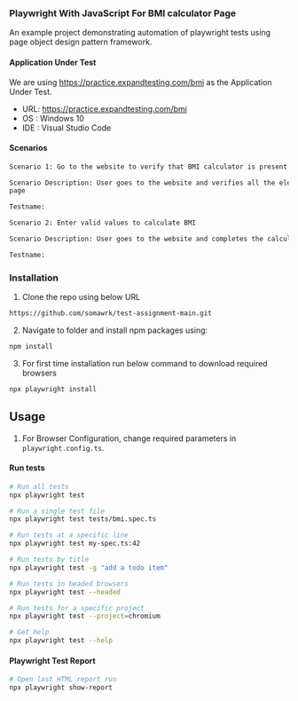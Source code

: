### Playwright With JavaScript For BMI calculator Page

An example project demonstrating automation of playwright tests using page object design pattern framework.

#### Application Under Test

We are using https://practice.expandtesting.com/bmi as the Application Under Test. 

- URL: https://practice.expandtesting.com/bmi
- OS : Windows 10
- IDE : Visual Studio Code 

#### Scenarios

```sh
Scenario 1: Go to the website to verify that BMI calculator is present on the page

Scenario Description: User goes to the website and verifies all the elements on the BMI calculator
page

Testname: 
```

```sh
Scenario 2: Enter valid values to calculate BMI 

Scenario Description: User goes to the website and completes the calculation with valid values. This is a Happy path test scenario.

Testname: 
```

### Installation

1. Clone the repo using below URL

```sh
https://github.com/somawrk/test-assignment-main.git
```

2. Navigate to folder and install npm packages using:

```sh
npm install
```
3. For first time installation run below command to download required browsers

```sh
npx playwright install
```

## Usage

1. For Browser Configuration, change required parameters in `playwright.config.ts`.

#### Run tests

```sh
# Run all tests
npx playwright test

# Run a single test file
npx playwright test tests/bmi.spec.ts

# Run tests at a specific line
npx playwright test my-spec.ts:42

# Run tests by title
npx playwright test -g "add a todo item"

# Run tests in headed browsers
npx playwright test --headed

# Run tests for a specific project
npx playwright test --project=chromium

# Get help
npx playwright test --help
```

#### Playwright Test Report

```sh
# Open last HTML report run 
npx playwright show-report
```